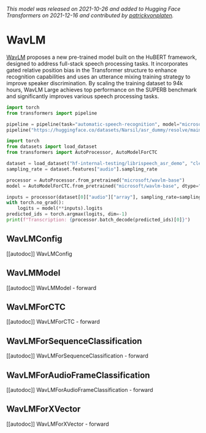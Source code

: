 <!--Copyright 2021 The HuggingFace Team. All rights reserved.

Licensed under the Apache License, Version 2.0 (the "License"); you may not use this file except in compliance with
the License. You may obtain a copy of the License at

http://www.apache.org/licenses/LICENSE-2.0

Unless required by applicable law or agreed to in writing, software distributed under the License is distributed on
an "AS IS" BASIS, WITHOUT WARRANTIES OR CONDITIONS OF ANY KIND, either express or implied. See the License for the
specific language governing permissions and limitations under the License.

⚠️ Note that this file is in Markdown but contain specific syntax for our doc-builder (similar to MDX) that may not be
rendered properly in your Markdown viewer.

-->
*This model was released on 2021-10-26 and added to Hugging Face Transformers on 2021-12-16 and contributed by [patrickvonplaten](https://huggingface.co/patrickvonplaten).*

# WavLM

[WavLM](https://huggingface.co/papers/2110.13900) proposes a new pre-trained model built on the HuBERT framework, designed to address full-stack speech processing tasks. It incorporates gated relative position bias in the Transformer structure to enhance recognition capabilities and uses an utterance mixing training strategy to improve speaker discrimination. By scaling the training dataset to 94k hours, WavLM Large achieves top performance on the SUPERB benchmark and significantly improves various speech processing tasks.

<hfoptions id="usage">
<hfoption id="Pipeline">

```py
import torch
from transformers import pipeline

pipeline = pipeline(task="automatic-speech-recognition", model="microsoft/wavlm-base", dtype="auto")
pipeline("https://huggingface.co/datasets/Narsil/asr_dummy/resolve/main/1.flac")
```

</hfoption>
<hfoption id="AutoModel">

```py
import torch
from datasets import load_dataset
from transformers import AutoProcessor, AutoModelForCTC

dataset = load_dataset("hf-internal-testing/librispeech_asr_demo", "clean", split="validation").sort("id")
sampling_rate = dataset.features["audio"].sampling_rate

processor = AutoProcessor.from_pretrained("microsoft/wavlm-base")
model = AutoModelForCTC.from_pretrained("microsoft/wavlm-base", dtype="auto")

inputs = processor(dataset[0]["audio"]["array"], sampling_rate=sampling_rate, return_tensors="pt")
with torch.no_grad():
    logits = model(**inputs).logits
predicted_ids = torch.argmax(logits, dim=-1)
print(f"Transcription: {processor.batch_decode(predicted_ids)[0]}")
```

</hfoption>
</hfoptions>

## WavLMConfig

[[autodoc]] WavLMConfig

## WavLMModel

[[autodoc]] WavLMModel
    - forward

## WavLMForCTC

[[autodoc]] WavLMForCTC
    - forward

## WavLMForSequenceClassification

[[autodoc]] WavLMForSequenceClassification
    - forward

## WavLMForAudioFrameClassification

[[autodoc]] WavLMForAudioFrameClassification
    - forward

## WavLMForXVector

[[autodoc]] WavLMForXVector
    - forward

